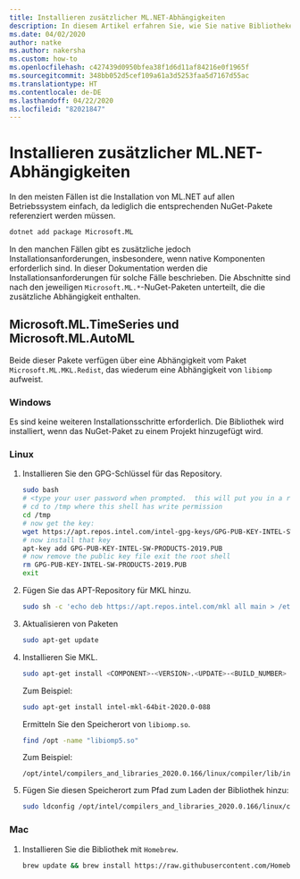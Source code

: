 ```yaml
---
title: Installieren zusätzlicher ML.NET-Abhängigkeiten
description: In diesem Artikel erfahren Sie, wie Sie native Bibliotheken installieren, von denen ML.NET-Pakete abhängig sind, die jedoch nicht in der Installation von NuGet-Paketen enthalten sind.
ms.date: 04/02/2020
author: natke
ms.author: nakersha
ms.custom: how-to
ms.openlocfilehash: c427439d0950bfea38f1d6d11af84216e0f1965f
ms.sourcegitcommit: 348bb052d5cef109a61a3d5253faa5d7167d55ac
ms.translationtype: HT
ms.contentlocale: de-DE
ms.lasthandoff: 04/22/2020
ms.locfileid: "82021847"
---
```

# <a name="install-extra-mlnet-dependencies"></a>Installieren zusätzlicher ML.NET-Abhängigkeiten

In den meisten Fällen ist die Installation von ML.NET auf allen Betriebssystem einfach, da lediglich die entsprechenden NuGet-Pakete referenziert werden müssen.

```bash
dotnet add package Microsoft.ML
```

In den manchen Fällen gibt es zusätzliche jedoch Installationsanforderungen, insbesondere, wenn native Komponenten erforderlich sind. In dieser Dokumentation werden die Installationsanforderungen für solche Fälle beschrieben. Die Abschnitte sind nach den jeweiligen `Microsoft.ML.*`-NuGet-Paketen unterteilt, die die zusätzliche Abhängigkeit enthalten.

## <a name="microsoftmltimeseries-microsoftmlautoml"></a>Microsoft.ML.TimeSeries und Microsoft.ML.AutoML

Beide dieser Pakete verfügen über eine Abhängigkeit vom Paket `Microsoft.ML.MKL.Redist`, das wiederum eine Abhängigkeit von `libiomp` aufweist.

### <a name="windows"></a>Windows

Es sind keine weiteren Installationsschritte erforderlich. Die Bibliothek wird installiert, wenn das NuGet-Paket zu einem Projekt hinzugefügt wird.

### <a name="linux"></a>Linux

1. Installieren Sie den GPG-Schlüssel für das Repository.

    ```bash
    sudo bash
    # <type your user password when prompted.  this will put you in a root shell>
    # cd to /tmp where this shell has write permission
    cd /tmp
    # now get the key:
    wget https://apt.repos.intel.com/intel-gpg-keys/GPG-PUB-KEY-INTEL-SW-PRODUCTS-2019.PUB
    # now install that key
    apt-key add GPG-PUB-KEY-INTEL-SW-PRODUCTS-2019.PUB
    # now remove the public key file exit the root shell
    rm GPG-PUB-KEY-INTEL-SW-PRODUCTS-2019.PUB
    exit
    ```

2. Fügen Sie das APT-Repository für MKL hinzu.

    ```bash
    sudo sh -c 'echo deb https://apt.repos.intel.com/mkl all main > /etc/apt/sources.list.d/intel-mkl.list'
    ```

3. Aktualisieren von Paketen

    ```bash
    sudo apt-get update
    ```

4. Installieren Sie MKL.

    ```bash
    sudo apt-get install <COMPONENT>-<VERSION>.<UPDATE>-<BUILD_NUMBER>
    ```

    Zum Beispiel:

    ```bash
    sudo apt-get install intel-mkl-64bit-2020.0-088
    ```

    Ermitteln Sie den Speicherort von `libiomp.so`.

    ```bash
    find /opt -name "libiomp5.so"
    ```

    Zum Beispiel:

    ```output
    /opt/intel/compilers_and_libraries_2020.0.166/linux/compiler/lib/intel64_lin/libiomp5.so
    ```

5. Fügen Sie diesen Speicherort zum Pfad zum Laden der Bibliothek hinzu:

    ```bash
    sudo ldconfig /opt/intel/compilers_and_libraries_2020.0.166/linux/compiler/lib/intel64_lin
    ```

### <a name="mac"></a>Mac

1. Installieren Sie die Bibliothek mit `Homebrew`.

    ```bash
    brew update && brew install https://raw.githubusercontent.com/Homebrew/homebrew-core/f5b1ac99a7fba27c19cee0bc4f036775c889b359/Formula/libomp.rb && brew link libomp --force
    ```
